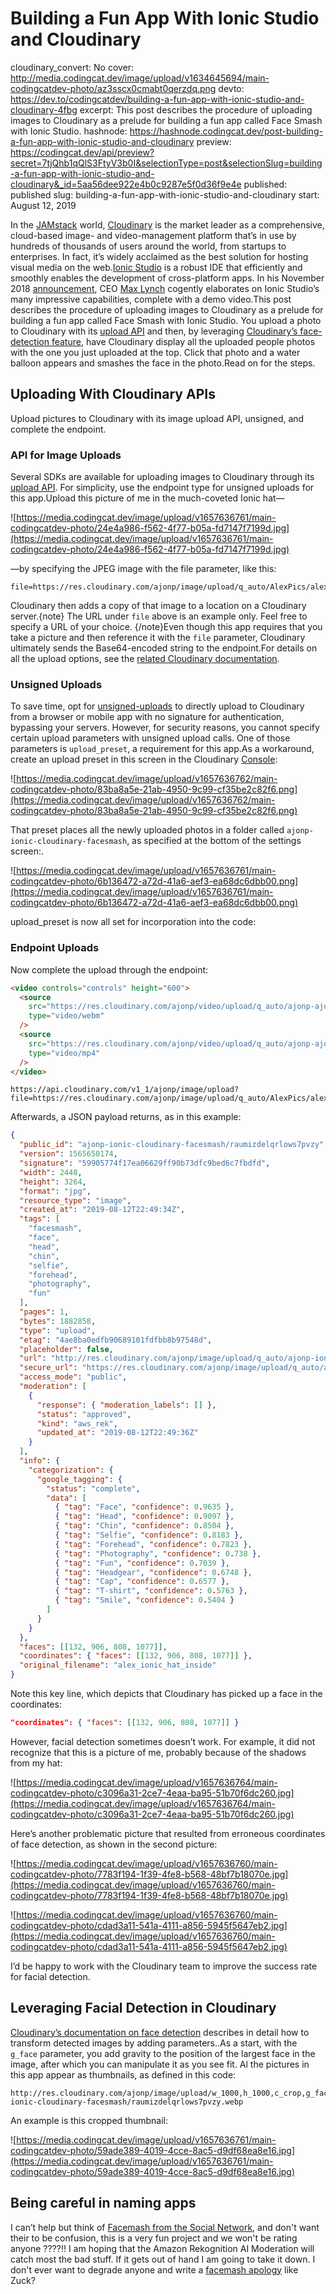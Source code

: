 # Building a Fun App With Ionic Studio and Cloudinary

cloudinary_convert: No
cover: http://media.codingcat.dev/image/upload/v1634645694/main-codingcatdev-photo/az3sscx0cmabt0qerzdq.png
devto: https://dev.to/codingcatdev/building-a-fun-app-with-ionic-studio-and-cloudinary-4fbg
excerpt: This post describes the procedure of uploading images to Cloudinary as a prelude for building a fun app called Face Smash with Ionic Studio.
hashnode: https://hashnode.codingcat.dev/post-building-a-fun-app-with-ionic-studio-and-cloudinary
preview: https://codingcat.dev/api/preview?secret=7tjQhb1qQlS3FtyV3b0I&selectionType=post&selectionSlug=building-a-fun-app-with-ionic-studio-and-cloudinary&_id=5aa56dee922e4b0c9287e5f0d36f9e4e
published: published
slug: building-a-fun-app-with-ionic-studio-and-cloudinary
start: August 12, 2019

In the [JAMstack](https://jamstack.org/) world, [Cloudinary](https://cloudinary.com/) is the market leader as a comprehensive, cloud-based image- and video-management platform that’s in use by hundreds of thousands of users around the world, from startups to enterprises. In fact, it’s widely acclaimed as the best solution for hosting visual media on the web.[Ionic Studio](https://ionicframework.com/studio) is a robust IDE that efficiently and smoothly enables the development of cross-platform apps. In his November 2018 [announcement](https://ionicframework.com/blog/announcing-ionic-studio-a-powerful-new-way-to-build-apps/), CEO [Max Lynch](https://twitter.com/maxlynch) cogently elaborates on Ionic Studio’s many impressive capabilities, complete with a demo video.This post describes the procedure of uploading images to Cloudinary as a prelude for building a fun app called Face Smash with Ionic Studio. You upload a photo to Cloudinary with its [upload API](https://cloudinary.com/documentation/image_upload_api_reference) and then, by leveraging [Cloudinary’s face-detection feature](https://cloudinary.com/blog/face_detection_based_cropping), have Cloudinary display all the uploaded people photos with the one you just uploaded at the top. Click that photo and a water balloon appears and smashes the face in the photo.Read on for the steps.

## Uploading With Cloudinary APIs

Upload pictures to Cloudinary with its image upload API, unsigned, and complete the endpoint.

### API for Image Uploads

Several SDKs are available for uploading images to Cloudinary through its [upload API](https://cloudinary.com/documentation/image_upload_api_reference). For simplicity, use the endpoint type for unsigned uploads for this app.Upload this picture of me in the much-coveted Ionic hat—

![https://media.codingcat.dev/image/upload/v1657636761/main-codingcatdev-photo/24e4a986-f562-4f77-b05a-fd7147f7199d.jpg](https://media.codingcat.dev/image/upload/v1657636761/main-codingcatdev-photo/24e4a986-f562-4f77-b05a-fd7147f7199d.jpg)

—by specifying the JPEG image with the file parameter, like this:

```
file=https://res.cloudinary.com/ajonp/image/upload/q_auto/AlexPics/alex_ionic_hat_inside.webp

```

Cloudinary then adds a copy of that image to a location on a Cloudinary server.{note} The URL under `file` above is an example only. Feel free to specify a URL of your choice. {/note}Even though this app requires that you take a picture and then reference it with the `file` parameter, Cloudinary ultimately sends the Base64-encoded string to the endpoint.For details on all the upload options, see the [related Cloudinary documentation](https://cloudinary.com/documentation/upload_images#data_upload_options).

### Unsigned Uploads

To save time, opt for [unsigned-uploads](https://cloudinary.com/documentation/upload_images#unsigned_upload) to directly upload to Cloudinary from a browser or mobile app with no signature for authentication, bypassing your servers. However, for security reasons, you cannot specify certain upload parameters with unsigned upload calls. One of those parameters is `upload_preset`, a requirement for this app.As a workaround, create an upload preset in this screen in the Cloudinary [Console](https://cloudinary.com/console/settings/upload):

![https://media.codingcat.dev/image/upload/v1657636762/main-codingcatdev-photo/83ba8a5e-21ab-4950-9c99-cf35be2c82f6.png](https://media.codingcat.dev/image/upload/v1657636762/main-codingcatdev-photo/83ba8a5e-21ab-4950-9c99-cf35be2c82f6.png)

That preset places all the newly uploaded photos in a folder called `ajonp-ionic-cloudinary-facesmash`, as specified at the bottom of the settings screen:.

![https://media.codingcat.dev/image/upload/v1657636761/main-codingcatdev-photo/6b136472-a72d-41a6-aef3-ea68dc6dbb00.png](https://media.codingcat.dev/image/upload/v1657636761/main-codingcatdev-photo/6b136472-a72d-41a6-aef3-ea68dc6dbb00.png)

upload_preset is now all set for incorporation into the code:

### Endpoint Uploads

Now complete the upload through the endpoint:

```html
<video controls="controls" height="600">
  <source
    src="https://res.cloudinary.com/ajonp/video/upload/q_auto/ajonp-ajonp-com/blog/cloudinary_api_endpoing_upload.webm"
    type="video/webm"
  />
  <source
    src="https://res.cloudinary.com/ajonp/video/upload/q_auto/ajonp-ajonp-com/blog/cloudinary_api_endpoing_upload.mp4"
    type="video/mp4"
  />
</video>

```

```
https://api.cloudinary.com/v1_1/ajonp/image/upload?file=https://res.cloudinary.com/ajonp/image/upload/q_auto/AlexPics/alex_ionic_hat_inside.webp&upload_preset=kuqm4xkg

```

Afterwards, a JSON payload returns, as in this example:

```json
{
  "public_id": "ajonp-ionic-cloudinary-facesmash/raumizdelqrlows7pvzy",
  "version": 1565650174,
  "signature": "59905774f17ea06629ff90b73dfc9bed6c7fbdfd",
  "width": 2448,
  "height": 3264,
  "format": "jpg",
  "resource_type": "image",
  "created_at": "2019-08-12T22:49:34Z",
  "tags": [
    "facesmash",
    "face",
    "head",
    "chin",
    "selfie",
    "forehead",
    "photography",
    "fun"
  ],
  "pages": 1,
  "bytes": 1882858,
  "type": "upload",
  "etag": "4ae8ba0edfb90689101fdfbb8b97548d",
  "placeholder": false,
  "url": "http://res.cloudinary.com/ajonp/image/upload/q_auto/ajonp-ionic-cloudinary-facesmash/raumizdelqrlows7pvzy.webp",
  "secure_url": "https://res.cloudinary.com/ajonp/image/upload/q_auto/ajonp-ionic-cloudinary-facesmash/raumizdelqrlows7pvzy.webp",
  "access_mode": "public",
  "moderation": [
    {
      "response": { "moderation_labels": [] },
      "status": "approved",
      "kind": "aws_rek",
      "updated_at": "2019-08-12T22:49:36Z"
    }
  ],
  "info": {
    "categorization": {
      "google_tagging": {
        "status": "complete",
        "data": [
          { "tag": "Face", "confidence": 0.9635 },
          { "tag": "Head", "confidence": 0.9097 },
          { "tag": "Chin", "confidence": 0.8504 },
          { "tag": "Selfie", "confidence": 0.8183 },
          { "tag": "Forehead", "confidence": 0.7823 },
          { "tag": "Photography", "confidence": 0.738 },
          { "tag": "Fun", "confidence": 0.7039 },
          { "tag": "Headgear", "confidence": 0.6748 },
          { "tag": "Cap", "confidence": 0.6577 },
          { "tag": "T-shirt", "confidence": 0.5763 },
          { "tag": "Smile", "confidence": 0.5404 }
        ]
      }
    }
  },
  "faces": [[132, 906, 808, 1077]],
  "coordinates": { "faces": [[132, 906, 808, 1077]] },
  "original_filename": "alex_ionic_hat_inside"
}
```

Note this key line, which depicts that Cloudinary has picked up a face in the coordinates:

```json
"coordinates": { "faces": [[132, 906, 808, 1077]] }
```

However, facial detection sometimes doesn’t work. For example, it did not recognize that this is a picture of me, probably because of the shadows from my hat:

![https://media.codingcat.dev/image/upload/v1657636764/main-codingcatdev-photo/c3096a31-2ce7-4eaa-ba95-51b70f6dc260.jpg](https://media.codingcat.dev/image/upload/v1657636764/main-codingcatdev-photo/c3096a31-2ce7-4eaa-ba95-51b70f6dc260.jpg)

Here’s another problematic picture that resulted from erroneous coordinates of face detection, as shown in the second picture:

![https://media.codingcat.dev/image/upload/v1657636760/main-codingcatdev-photo/7783f194-1f39-4fe8-b568-48bf7b18070e.jpg](https://media.codingcat.dev/image/upload/v1657636760/main-codingcatdev-photo/7783f194-1f39-4fe8-b568-48bf7b18070e.jpg)

![https://media.codingcat.dev/image/upload/v1657636760/main-codingcatdev-photo/cdad3a11-541a-4111-a856-5945f5647eb2.jpg](https://media.codingcat.dev/image/upload/v1657636760/main-codingcatdev-photo/cdad3a11-541a-4111-a856-5945f5647eb2.jpg)

I’d be happy to work with the Cloudinary team to improve the success rate for facial detection.

## Leveraging Facial Detection in Cloudinary

[Cloudinary’s documentation on face detection](https://cloudinary.com/documentation/face_detection_based_transformations) describes in detail how to transform detected images by adding parameters..As a start, with the `g_face` parameter, you add gravity to the position of the largest face in the image, after which you can manipulate it as you see fit. Al the pictures in this app appear as thumbnails, as defined in this code:

```
http://res.cloudinary.com/ajonp/image/upload/w_1000,h_1000,c_crop,g_face,r_max/w_200/v1565650174/ajonp-ionic-cloudinary-facesmash/raumizdelqrlows7pvzy.webp
```

An example is this cropped thumbnail:

![https://media.codingcat.dev/image/upload/v1657636761/main-codingcatdev-photo/59ade389-4019-4cce-8ac5-d9df68ea8e16.jpg](https://media.codingcat.dev/image/upload/v1657636761/main-codingcatdev-photo/59ade389-4019-4cce-8ac5-d9df68ea8e16.jpg)

## Being careful in naming apps

I can’t help but think of [Facemash from the Social Network](https://youtu.be/VSKoVsHs_Ko), and don't want their to be confusion, this is a very fun project and we won't be rating anyone ????!! I am hoping that the Amazon Rekognition AI Moderation will catch most the bad stuff. If it gets out of hand I am going to take it down. I don't ever want to degrade anyone and write a [facemash apology](https://www.thecrimson.com/article/2003/11/19/facemash-creator-survives-ad-board-the/) like Zuck?